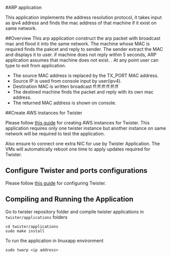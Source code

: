 #ARP application

This application implements the address resolution protocol, it takes input as ipv4 address and finds the mac address of that machine if it exist on same network.

##Overview
This arp application construct the arp packet with broadcast mac and flood it into the same network. The machine whose MAC is required finds the pakcet and reply to sender. The sender extract the MAC and displays it to user. if machine does not reply within 5 seconds, ARP application assumes that machine does not exist.
. At any point user can type <exit> to exit from application.

- The source MAC address is replaced by the TX_PORT MAC address.
- Source IP is used from console input by user(ipv4).
- Destination MAC is written broadcast ff:ff:ff:ff:ff:ff
- The destined machine finds the packet and reply with its own mac address.
- The returned MAC address is shown on console.

##Create AWS instances for Twister

Please follow [this guide](/documentation/Twister_AWS.md) for creating AWS instances for Twister. This application requires only one twister instance but another instance on same network will be required to test the application.

Also ensure to connect one extra NIC for use by Twister Application. The VMs will automatically reboot one time to apply updates required for Twister.

## Configure Twister and ports configurations

Please follow [this guide](/README.md) for configuring Twister.

## Compiling and Running the Application
Go to twister repository folder and compile twister applications in `twister/applications` folders

```
cd twister/applications
sudo make install 
```

To run the application in linuxapp environment
```
sudo twarp <ip address>
```
